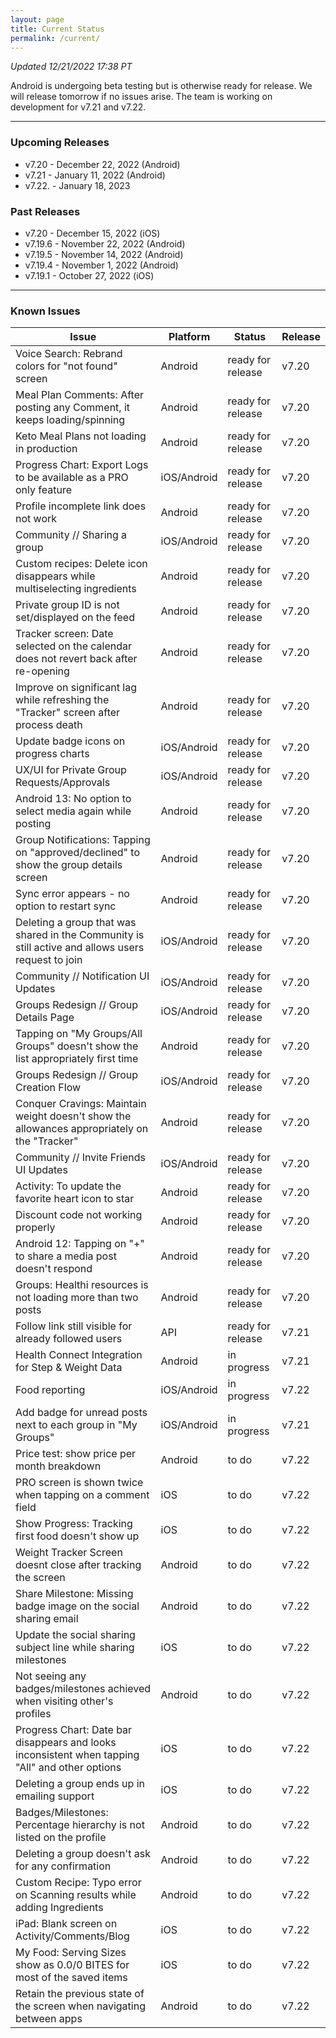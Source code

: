 ```yaml
---
layout: page
title: Current Status
permalink: /current/
---
```


_Updated 12/21/2022 17:38 PT_

Android is undergoing beta testing but is otherwise ready for release. We will release tomorrow if no issues arise. The team is working on development for v7.21 and v7.22.

***

### Upcoming Releases
- v7.20   - December 22, 2022 (Android)
- v7.21   - January 11, 2022 (Android)
- v7.22.  - January 18, 2023
 
### Past Releases
- v7.20   - December 15, 2022 (iOS)
- v7.19.6 - November 22, 2022 (Android)
- v7.19.5 - November 14, 2022 (Android)
- v7.19.4 - November 1, 2022 (Android)
- v7.19.1 - October 27, 2022 (iOS)


***

### Known Issues

|Issue                          |Platform   | Status    | Release           |
| ---                           | ---       | ---       | ---               |
|Voice Search: Rebrand colors for "not found" screen|Android |ready for release| v7.20|
|Meal Plan Comments: After posting any Comment, it keeps loading/spinning |Android |ready for release| v7.20|
|Keto Meal Plans not loading in production|Android |ready for release| v7.20|
|Progress Chart: Export Logs to be available as a PRO only feature| iOS/Android |ready for release| v7.20|
|Profile incomplete link does not work |Android |ready for release| v7.20|
|Community // Sharing a group |iOS/Android |ready for release| v7.20|
|Custom recipes: Delete icon disappears while multiselecting ingredients |Android |ready for release| v7.20|
|Private group ID is not set/displayed on the feed|Android |ready for release| v7.20|
|Tracker screen: Date selected on the calendar does not revert back after re-opening|Android |ready for release| v7.20|
|Improve on significant lag while refreshing the "Tracker" screen after process death |Android |ready for release| v7.20|
|Update badge icons on progress charts |iOS/Android |ready for release| v7.20|
|UX/UI for Private Group Requests/Approvals|iOS/Android |ready for release | v7.20|
|Android 13: No option to select media again while posting |Android |ready for release| v7.20|
|Group Notifications: Tapping on "approved/declined" to show the group details screen |Android |ready for release| v7.20|
|Sync error appears - no option to restart sync |Android |ready for release| v7.20|
|Deleting a group that was shared in the Community is still active and allows users request to join|iOS/Android |ready for release| v7.20|
|Community // Notification UI Updates|iOS/Android |ready for release| v7.20|
|Groups Redesign // Group Details Page|iOS/Android |ready for release| v7.20|
|Tapping on "My Groups/All Groups" doesn't show the list appropriately first time |Android |ready for release| v7.20|
|Groups Redesign // Group Creation Flow|iOS/Android |ready for release| v7.20|
|Conquer Cravings: Maintain weight doesn't show the allowances appropriately on the "Tracker"|Android |ready for release| v7.20|
|Community // Invite Friends UI Updates|iOS/Android |ready for release| v7.20|
|Activity: To update the favorite heart icon to star |Android |ready for release| v7.20|
|Discount code not working properly |Android |ready for release| v7.20|
|Android 12: Tapping on "+" to share a media post doesn't respond |Android |ready for release| v7.20|
|Groups: Healthi resources is not loading more than two posts |Android |ready for release| v7.20|
|Follow link still visible for already followed users |API|ready for release| v7.21|
|Health Connect Integration for Step & Weight Data |Android|in progress| v7.21|
|Food reporting|iOS/Android |in progress| v7.22|
|Add badge for unread posts next to each group in "My Groups" |iOS/Android|in progress| v7.21|
|Price test: show price per month breakdown|Android |to do| v7.22|
|PRO screen is shown twice when tapping on a comment field |iOS|to do| v7.22|
|Show Progress: Tracking first food doesn't show up |iOS|to do| v7.22|
|Weight Tracker Screen doesnt close after tracking the screen |Android|to do| v7.22|
|Share Milestone: Missing badge image on the social sharing email |Android|to do| v7.22|
|Update the social sharing subject line while sharing milestones |iOS|to do| v7.22|
|Not seeing any badges/milestones achieved when visiting other's profiles |Android|to do| v7.22|
|Progress Chart: Date bar disappears and looks inconsistent when tapping "All" and other options |iOS|to do| v7.22|
|Deleting a group ends up in emailing support |iOS|to do| v7.22|
|Badges/Milestones: Percentage hierarchy is not listed on the profile |Android|to do| v7.22|
|Deleting a group doesn't ask for any confirmation|Android|to do| v7.22|
|Custom Recipe: Typo error on Scanning results while adding Ingredients |Android|to do| v7.22|
|iPad: Blank screen on Activity/Comments/Blog |iOS|to do| v7.22|
|My Food: Serving Sizes show as 0.0/0 BITES for most of the saved items |iOS|to do| v7.22|
|Retain the previous state of the screen when navigating between apps |Android|to do| v7.22|
